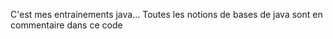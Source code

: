 C'est mes entrainements java...
Toutes les notions de bases de java sont en commentaire dans ce code
